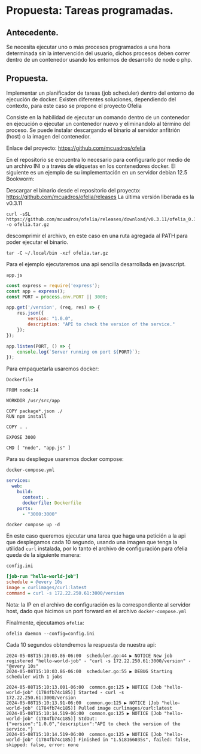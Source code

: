 # Propuesta: Tareas programadas.

## Antecedente.

Se necesita ejecutar uno o más procesos programados a una hora determinada sin la intervención del usuario, dichos procesos deben correr dentro de un contenedor usando los entornos de desarrollo de node o php.

## Propuesta.

Implementar un planificador de tareas (job scheduler) dentro del entorno de ejecución de docker. Existen diferentes soluciones, dependiendo del contexto, para este caso se propone el proyecto Ofelia

Consiste en la habilidad de ejecutar un comando dentro de un contenedor en ejecución o ejecutar un contenedor nuevo y eliminandolo al término del proceso.
Se puede instalar descargando el binario al servidor anfitrión (host) o la imagen del contenedor.

Enlace del proyecto: https://github.com/mcuadros/ofelia

En el repositorio se encuentra lo necesario para configurarlo por medio de un archivo INI o a través de etiquetas en los contenedores docker. El siguiente es un ejemplo de su implementación en un servidor debian 12.5 Bookworm:

Descargar el binario desde el repositorio del proyecto: https://github.com/mcuadros/ofelia/releases
La última versión liberada es la v0.3.11
``` shell
curl -sSL https://github.com/mcuadros/ofelia/releases/download/v0.3.11/ofelia_0.3.11_linux_amd64.tar.gz -o ofelia.tar.gz
```
descomprimir el archivo, en este caso en una ruta agregada al PATH para poder ejecutar el binario.
``` shell
tar -C ~/.local/bin -xzf ofelia.tar.gz
```
Para el ejemplo ejecutaremos una api sencilla desarrollada en javascript.

`app.js`
``` javascript
const express = require('express');
const app = express();
const PORT = process.env.PORT || 3000;

app.get('/version', (req, res) => {
    res.json({
        version: "1.0.0",
        description: "API to check the version of the service."
    });
});

app.listen(PORT, () => {
    console.log(`Server running on port ${PORT}`);
});
```
Para empaquetarla usaremos docker:

`Dockerfile`
``` docker
FROM node:14

WORKDIR /usr/src/app

COPY package*.json ./
RUN npm install

COPY . .

EXPOSE 3000

CMD [ "node", "app.js" ]
```
Para su despliegue usaremos docker compose:

`docker-compose.yml`
``` yaml
services:
  web:
    build:
      context: .
      dockerfile: Dockerfile
    ports:
      - "3000:3000"
```
``` shell
docker compose up -d
```
En este caso queremos ejecutar una tarea que haga una petición a la api que desplegamos cada 10 segundo, usando una imagen que tenga la utilidad `curl` instalada, por lo tanto el archivo de configuración para ofelia queda de la siguiente manera:

`config.ini`
``` ini
[job-run "hello-world-job"]
schedule = @every 10s
image = curlimages/curl:latest
command = curl -s 172.22.250.61:3000/version
```
Nota: la IP en el archivo de configuración es la correspondiente al servidor host, dado que hicimos un port forward en el archivo `docker-compose.yml`

Finalmente, ejecutamos `ofelia`:

``` shell
ofelia daemon --config=config.ini
```
Cada 10 segundos obtendremos la respuesta de nuestra api:
``` shell
2024-05-08T15:10:03.86-06:00  scheduler.go:44 ▶ NOTICE New job registered "hello-world-job" - "curl -s 172.22.250.61:3000/version" - "@every 10s"
2024-05-08T15:10:03.86-06:00  scheduler.go:55 ▶ DEBUG Starting scheduler with 1 jobs

2024-05-08T15:10:13.001-06:00  common.go:125 ▶ NOTICE [Job "hello-world-job" (1784fb74c185)] Started - curl -s 172.22.250.61:3000/version
2024-05-08T15:10:13.91-06:00  common.go:125 ▶ NOTICE [Job "hello-world-job" (1784fb74c185)] Pulled image curlimages/curl:latest
2024-05-08T15:10:14.519-06:00  common.go:125 ▶ NOTICE [Job "hello-world-job" (1784fb74c185)] StdOut: {"version":"1.0.0","description":"API to check the version of the service."}
2024-05-08T15:10:14.519-06:00  common.go:125 ▶ NOTICE [Job "hello-world-job" (1784fb74c185)] Finished in "1.518166035s", failed: false, skipped: false, error: none
```